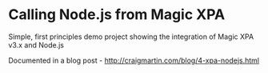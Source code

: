 # Calling Node.js from Magic XPA

Simple, first principles demo project showing the
integration of Magic XPA v3.x and Node.js

Documented in a blog post - http://craigmartin.com/blog/4-xpa-nodejs.html
